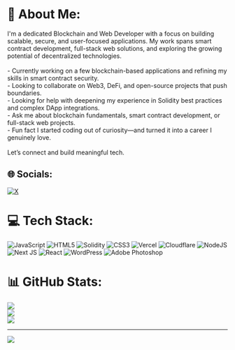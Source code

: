 # 💫 About Me:
I'm a dedicated Blockchain and Web Developer with a focus on building scalable, secure, and user-focused applications. My work spans smart contract development, full-stack web solutions, and exploring the growing potential of decentralized technologies.<br><br>- Currently working on a few blockchain-based applications and refining my skills in smart contract security. <br>- Looking to collaborate on Web3, DeFi, and open-source projects that push boundaries. <br>- Looking for help with deepening my experience in Solidity best practices and complex DApp integrations. <br>- Ask me about blockchain fundamentals, smart contract development, or full-stack web projects. <br>- Fun fact I started coding out of curiosity—and turned it into a career I genuinely love.<br><br>Let’s connect and build meaningful tech.


## 🌐 Socials:
[![X](https://img.shields.io/badge/X-black.svg?logo=X&logoColor=white)](https://x.com/jenola_web) 

# 💻 Tech Stack:
![JavaScript](https://img.shields.io/badge/javascript-%23323330.svg?style=for-the-badge&logo=javascript&logoColor=%23F7DF1E) ![HTML5](https://img.shields.io/badge/html5-%23E34F26.svg?style=for-the-badge&logo=html5&logoColor=white) ![Solidity](https://img.shields.io/badge/Solidity-%23363636.svg?style=for-the-badge&logo=solidity&logoColor=white) ![CSS3](https://img.shields.io/badge/css3-%231572B6.svg?style=for-the-badge&logo=css3&logoColor=white) ![Vercel](https://img.shields.io/badge/vercel-%23000000.svg?style=for-the-badge&logo=vercel&logoColor=white) ![Cloudflare](https://img.shields.io/badge/Cloudflare-F38020?style=for-the-badge&logo=Cloudflare&logoColor=white) ![NodeJS](https://img.shields.io/badge/node.js-6DA55F?style=for-the-badge&logo=node.js&logoColor=white) ![Next JS](https://img.shields.io/badge/Next-black?style=for-the-badge&logo=next.js&logoColor=white) ![React](https://img.shields.io/badge/react-%2320232a.svg?style=for-the-badge&logo=react&logoColor=%2361DAFB) ![WordPress](https://img.shields.io/badge/WordPress-%23117AC9.svg?style=for-the-badge&logo=WordPress&logoColor=white) ![Adobe Photoshop](https://img.shields.io/badge/adobe%20photoshop-%2331A8FF.svg?style=for-the-badge&logo=adobe%20photoshop&logoColor=white)
# 📊 GitHub Stats:
![](https://github-readme-stats.vercel.app/api?username=jenola344&theme=dark&hide_border=false&include_all_commits=false&count_private=false)<br/>
![](https://nirzak-streak-stats.vercel.app/?user=jenola344&theme=dark&hide_border=false)<br/>
![](https://github-readme-stats.vercel.app/api/top-langs/?username=jenola344&theme=dark&hide_border=false&include_all_commits=false&count_private=false&layout=compact)

---
[![](https://visitcount.itsvg.in/api?id=jenola344&icon=0&color=0)](https://visitcount.itsvg.in)

<!-- Proudly created with GPRM ( https://gprm.itsvg.in ) -->
